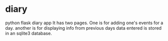 # diary
python flask diary app
It has two pages. One is for adding one's events for a day. 
another is for displaying info from previous days
data entered is stored in an sqlite3 database.
